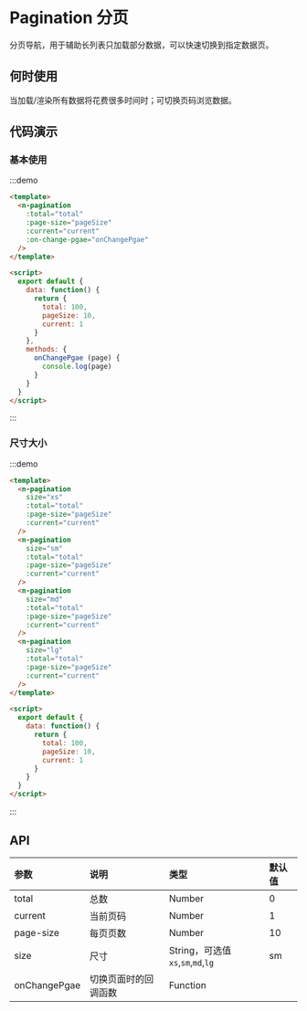 
# Pagination 分页

分页导航，用于辅助长列表只加载部分数据，可以快速切换到指定数据页。

## 何时使用

当加载/渲染所有数据将花费很多时间时；可切换页码浏览数据。

## 代码演示

### 基本使用
:::demo
```html
<template>
  <n-pagination
    :total="total"
    :page-size="pageSize"
    :current="current"
    :on-change-pgae="onChangePgae"
  />
</template>

<script>
  export default {
    data: function() {
      return {
        total: 100,
        pageSize: 10,
        current: 1
      }
    },
    methods: {
      onChangePgae (page) {
        console.log(page)
      }
    }
  }
</script>
```
:::

### 尺寸大小
:::demo
```html
<template>
  <n-pagination
    size="xs"
    :total="total"
    :page-size="pageSize"
    :current="current"
  />
  <n-pagination
    size="sm"
    :total="total"
    :page-size="pageSize"
    :current="current"
  />
  <n-pagination
    size="md"
    :total="total"
    :page-size="pageSize"
    :current="current"
  />
  <n-pagination
    size="lg"
    :total="total"
    :page-size="pageSize"
    :current="current"
  />
</template>

<script>
  export default {
    data: function() {
      return {
        total: 100,
        pageSize: 10,
        current: 1
      }
    }
  }
</script>
```
:::


## API

| 参数 | 说明 | 类型 | 默认值 |
| :--- | :--- | :--- | :--- |
| total | 总数 | Number | 0 |
| current | 当前页码 | Number | 1 |
| page-size | 每页页数 | Number | 10 |
| size | 尺寸 | String，可选值`xs`,`sm`,`md`,`lg` | sm |
| onChangePgae | 切换页面时的回调函数 | Function| |